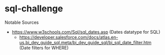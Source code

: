 # sql-challenge

Notable Sources
- https://www.w3schools.com/Sql/sql_dates.asp (Dates datatype for SQL)
    - https://developer.salesforce.com/docs/atlas.en-us.bi_dev_guide_sql.meta/bi_dev_guide_sql/bi_sql_date_filter.htm (Date filters for WHERE)